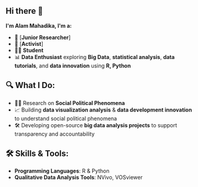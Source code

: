 ## Hi there 👋 


**I'm  Alam Mahadika, I'm  a:** 
- 🔎 [**Junior Researcher**]
- 📣 [**Activist**]
- 👨‍🎓 **Student**  
- 📊 **Data Enthusiast** exploring **Big Data**, **statistical analysis**, **data tutorials**, and **data innovation** using **R, Python**

## 🔍 What I Do:
- 🧑‍🔬 Research on **Social Political Phenomena**  
- 📈 Building **data visualization analysis** & **data development innovation** to understand social political phenomena  
- 🛠️ Developing open-source **big data analysis projects** to support transparency and accountability  

## 🛠️ Skills & Tools:
- **Programming Languages**: R & Python   
- **Qualitative Data Analysis Tools**: NVivo, VOSviewer
  
